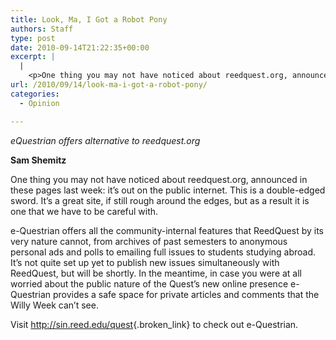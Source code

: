 ```yaml
---
title: Look, Ma, I Got a Robot Pony
authors: Staff
type: post
date: 2010-09-14T21:22:35+00:00
excerpt: |
  |
    <p>One thing you may not have noticed about reedquest.org, announced in these pages last week: it’s out on the public internet.</p>
url: /2010/09/14/look-ma-i-got-a-robot-pony/
categories:
  - Opinion

---
```

_eQuestrian offers alternative to reedquest.org_

**Sam Shemitz**

One thing you may not have noticed about reedquest.org, announced in these pages last week: it’s out on the public internet. This is a double-edged sword. It’s a great site, if still rough around the edges, but as a result it is one that we have to be careful with.

e-Questrian offers all the community-internal features that ReedQuest by its very nature cannot, from archives of past semesters to anonymous personal ads and polls to emailing full issues to students studying abroad. It’s not quite set up yet to publish new issues simultaneously with ReedQuest, but will be shortly. In the meantime, in case you were at all worried about the public nature of the Quest’s new online presence e-Questrian provides a safe space for private articles and comments that the Willy Week can’t see.

Visit <http://sin.reed.edu/quest>{.broken_link} to check out e-Questrian.
